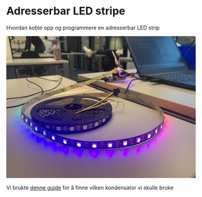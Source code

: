 # Adresserbar LED stripe
Hvordan koble opp og programmere en adresserbar LED strip

![Bild på rull på bord](img/rull_pa_bord.jpg)

Vi brukte [denne guide](https://learn.adafruit.com/adafruit-neopixel-uberguide/powering-neopixels) for å finne vilken kondensator vi skulle bruke
